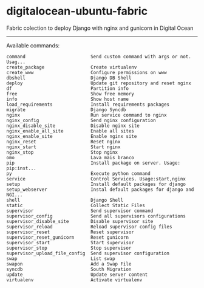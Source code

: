 digitalocean-ubuntu-fabric
==========================

Fabric colection to deploy Django with nginx and gunicorn in Digital Ocean

--------------------------
Available commands:

    command                        Send custom command with args or not. Usag...
    create_package                 Create virtualenv
    create_www                     Configure permissions on www
    dbshell                        Django DB Shell
    deploy                         Update git repository and reset nginx
    df                             Partition info
    free                           Show free memory
    info                           Show host name
    load_requirements              Install requirements packages
    migrate                        Django Syncdb
    nginx                          Run service command to nginx
    nginx_config                   Send nginx configuration
    nginx_disable_site             Disable nginx site
    nginx_enable_all_site          Enable all sites
    nginx_enable_site              Enable nginx site
    nginx_reset                    Reset nginx
    nginx_start                    Start nginx
    nginx_stop                     Stop nginx
    omo                            Lava mais branco
    pip                            Install package on server. Usage: pip:inst...
    py                             Execute python command
    service                        Control Services. Usage:start,nginx
    setup                          Install default packages for django
    setup_webserver                Instal default packages for django and NGI...
    shell                          Django Shell
    static                         Collect Static Files
    supervisor                     Send supervisor command
    supervisor_config              Send all supervisors configurations
    supervisor_disable_site        Disable supervisor site
    supervisor_reload              Reload supervisor config files
    supervisor_reset               Reset supervisor
    supervisor_reset_gunicorn      Reset gunicorn
    supervisor_start               Start supervisor
    supervisor_stop                Stop supervisor
    supervisor_upload_file_config  Send supervisor configuration
    swap                           List swap
    swapon                         Add a Swap File
    syncdb                         South Migration
    update                         Update server content
    virtualenv                     Activate virtualenv

